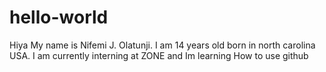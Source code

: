 # hello-world
Hiya My name is Nifemi J. Olatunji. I am 14 years old born in north carolina USA. I am currently interning at ZONE and Im learning How to use github
